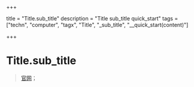 

+++

title = "Title.sub_title"
description = "Title sub_title quick_start"
tags = ["techn", "computer", "tagx", "Title", "_sub_title", "__quick_start(content)"]

+++



# Title.sub_title

> [官网]()；

